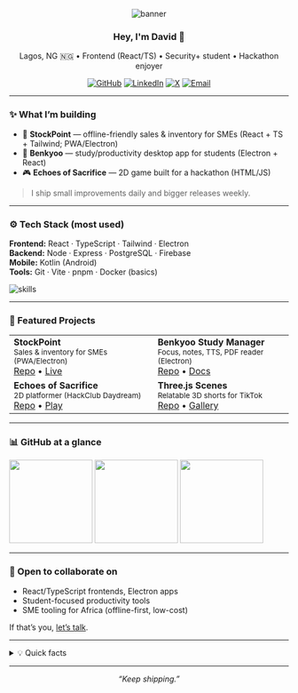 <!-- Hero -->
<p align="center">
  <img src="https://capsule-render.vercel.app/api?type=waving&color=0:4F46E5,50:22D3EE,100:16A34A&height=180&text=Uhumagho%20David%20(aka%20David-Pjs)&fontAlignY=35&desc=Frontend%20Engineer%20•%20React%20•%20Hackathons&descAlignY=55&fontColor=ffffff" alt="banner" />
</p>

<h3 align="center">Hey, I'm David 👋</h3>
<p align="center">
  Lagos, NG 🇳🇬 • Frontend (React/TS) • Security+ student • Hackathon enjoyer
</p>

<p align="center">
  <a href="https://github.com/David-Pjs?tab=repositories"><img alt="GitHub" src="https://img.shields.io/badge/GitHub-@David--Pjs-181717?logo=github"></a>
  <a href="https://www.linkedin.com/in/xxxxxxxx"><img alt="LinkedIn" src="https://img.shields.io/badge/LinkedIn-Connect-0A66C2?logo=linkedin&logoColor=white"></a>
  <a href="https://twitter.com/xxxxxxxx"><img alt="X" src="https://img.shields.io/badge/X-Follow-111111?logo=x&logoColor=white"></a>
  <a href="mailto:you@example.com"><img alt="Email" src="https://img.shields.io/badge/Email-Say%20hi!-EA4335?logo=gmail&logoColor=white"></a>
</p>

---

### ✨ What I’m building
- 🔭 **StockPoint** — offline-friendly sales & inventory for SMEs (React + TS + Tailwind; PWA/Electron)  
- 🧰 **Benkyoo** — study/productivity desktop app for students (Electron + React)  
- 🎮 **Echoes of Sacrifice** — 2D game built for a hackathon (HTML/JS)

> I ship small improvements daily and bigger releases weekly.

---

### ⚙️ Tech Stack (most used)
**Frontend:** React · TypeScript · Tailwind · Electron  
**Backend:** Node · Express · PostgreSQL · Firebase  
**Mobile:** Kotlin (Android)  
**Tools:** Git · Vite · pnpm · Docker (basics)

<p>
  <img src="https://skillicons.dev/icons?i=react,ts,tailwind,electron,html,css,js,nodejs,express,postgres,firebase,git,vite,docker" alt="skills" />
</p>

---

### 🚀 Featured Projects
<table>
  <tr>
    <td>
      <b>StockPoint</b><br/>
      <sub>Sales & inventory for SMEs (PWA/Electron)</sub><br/>
      <a href="https://github.com/David-Pjs/StockPoint">Repo</a> •
      <a href="https://your-demo-link.example">Live</a>
    </td>
    <td>
      <b>Benkyoo Study Manager</b><br/>
      <sub>Focus, notes, TTS, PDF reader (Electron)</sub><br/>
      <a href="https://github.com/David-Pjs/Benkyoo">Repo</a> •
      <a href="https://your-demo-link.example">Docs</a>
    </td>
  </tr>
  <tr>
    <td>
      <b>Echoes of Sacrifice</b><br/>
      <sub>2D platformer (HackClub Daydream)</sub><br/>
      <a href="https://github.com/David-Pjs/echoes-of-sacrifice">Repo</a> •
      <a href="https://your-playable-demo.example">Play</a>
    </td>
    <td>
      <b>Three.js Scenes</b><br/>
      <sub>Relatable 3D shorts for TikTok</sub><br/>
      <a href="https://github.com/David-Pjs/threejs-lab">Repo</a> •
      <a href="https://your-portfolio.example/3js">Gallery</a>
    </td>
  </tr>
</table>

---

### 📊 GitHub at a glance
<p>
  <img src="https://github-readme-stats.vercel.app/api?username=David-Pjs&show_icons=true&hide_title=true&rank_icon=github&theme=default" height="150" />
  <img src="https://github-readme-stats.vercel.app/api/top-langs/?username=David-Pjs&layout=compact&langs_count=8&theme=default" height="150" />
  <img src="https://streak-stats.demolab.com/?user=David-Pjs&mode=weekly" height="150" />
</p>

---

### 🤝 Open to collaborate on
- React/TypeScript frontends, Electron apps
- Student-focused productivity tools
- SME tooling for Africa (offline-first, low-cost)

If that’s you, <a href="mailto:you@example.com">let’s talk</a>.

---

<details>
<summary>💡 Quick facts</summary>

- ⚛️ I love clean, accessible UI with solid DX.  
- 🧪 Learning backend & DB fundamentals; studying for **Security+**.  
- 🎯 Goal: help Nigerian SMEs and students with practical software that works offline.  
</details>

---

<!-- Optional: contribution snake (enable via GitHub Actions later)
![snake gif](https://github.com/David-Pjs/David-Pjs/blob/output/github-contribution-grid-snake.svg)
-->

<p align="center"><i>“Keep shipping.”</i></p>
